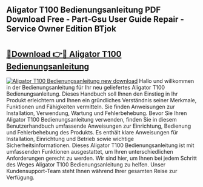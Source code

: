 ## Aligator T100 Bedienungsanleitung PDF Download Free - Part-Gsu User Guide Repair - Service Owner Edition BTjok

# <h2><a href="http://df0h1f.blite.top/?on=Aligator+T100+Bedienungsanleitung">🔗Download 👉🔴 Aligator T100 Bedienungsanleitung</a></h2>

[![Aligator T100 Bedienungsanleitung new download](https://i.imgur.com/lujVjoI.png)](http://df0h1f.blite.top/?on=Aligator+T100+Bedienungsanleitung)
Hallo und willkommen in der Bedienungsanleitung für Ihr neu geliefertes Aligator T100 Bedienungsanleitung. Dieses Handbuch soll Ihnen den Einstieg in Ihr Produkt erleichtern und Ihnen ein gründliches Verständnis seiner Merkmale, Funktionen und Fähigkeiten vermitteln. Sie finden Anweisungen zur Installation, Verwendung, Wartung und Fehlerbehebung. Bevor Sie Ihren Aligator T100 Bedienungsanleitung verwenden, finden Sie in diesem Benutzerhandbuch umfassende Anweisungen zur Einrichtung, Bedienung und Fehlerbehebung des Produkts. Es enthält klare Anweisungen für Installation, Einrichtung und Betrieb sowie wichtige Sicherheitsinformationen. Dieses Aligator T100 Bedienungsanleitung ist mit umfassenden Funktionen ausgestattet, um Ihren unterschiedlichen Anforderungen gerecht zu werden. Wir sind hier, um Ihnen bei jedem Schritt des Weges Aligator T100 Bedienungsanleitung zu helfen. Unser Kundensupport-Team steht Ihnen während Ihrer gesamten Reise zur Verfügung.
